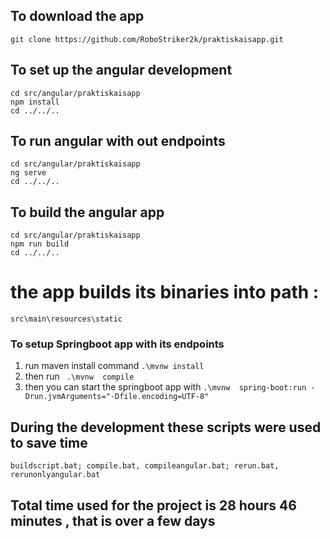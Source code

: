 ## To download the app
 ```
 git clone https://github.com/RoboStriker2k/praktiskaisapp.git
```
## To set up the angular development
```
cd src/angular/praktiskaisapp
npm install
cd ../../..

```
## To run angular with out endpoints
```
cd src/angular/praktiskaisapp
ng serve
cd ../../..
```

## To build the angular app
```
cd src/angular/praktiskaisapp
npm run build
cd ../../..

```
# the app builds its binaries into path : 
```
src\main\resources\static 
```
### To setup Springboot app with its endpoints
1.  run maven install command
` .\mvnw install `
2. then run 
` .\mvnw  compile`
3. then you can start the springboot app with
` .\mvnw  spring-boot:run -Drun.jvmArguments="-Dfile.encoding=UTF-8" `

## During the development these scripts were used to save time
```
buildscript.bat; compile.bat, compileangular.bat; rerun.bat, rerunonlyangular.bat
```

## Total time used for the project is   28 hours 46 minutes , that is over a few days